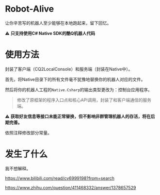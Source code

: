 # Robot-Alive
让你辛苦写的机器人至少能够在本地跑起来，留下回忆。

⚠ **只支持使用C# Native SDK的酷Q机器人代码**

# 使用方法

封装了客户端（CQ2LocalConsole）和服务端（封装在Native中）。

首先，将Native目录下的所有文件毫不犹豫地替换你的机器人对应的文件。

然后将你的机器人工程的`Native.Csharp`的输出类型更改为：控制台应用程序。

> 修改了原框架的程序入口点和核心API调用，封装了和客户端通信的服务端。

⚠ **获取好友信息等接口未能正常替换，但不影响非群管理机器人的存活，将在后期完善。**

依照注释修改部分常量。

# 发生了什么

我不想解释。

https://www.bilibili.com/read/cv6999198?from=search

https://www.zhihu.com/question/411468332/answer/1378657529